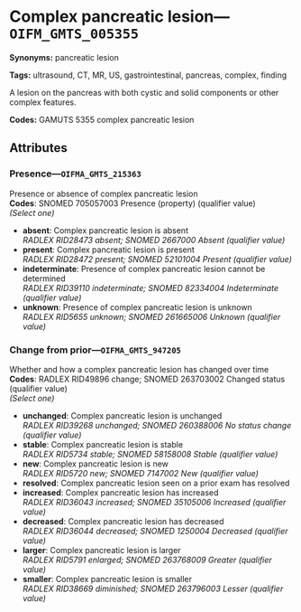 # Complex pancreatic lesion—`OIFM_GMTS_005355`

**Synonyms:** pancreatic lesion

**Tags:** ultrasound, CT, MR, US, gastrointestinal, pancreas, complex, finding

A lesion on the pancreas with both cystic and solid components or other complex features.

**Codes:** GAMUTS 5355 complex pancreatic lesion

## Attributes

### Presence—`OIFMA_GMTS_215363`

Presence or absence of complex pancreatic lesion  
**Codes**: SNOMED 705057003 Presence (property) (qualifier value)  
*(Select one)*

- **absent**: Complex pancreatic lesion is absent  
_RADLEX RID28473 absent; SNOMED 2667000 Absent (qualifier value)_
- **present**: Complex pancreatic lesion is present  
_RADLEX RID28472 present; SNOMED 52101004 Present (qualifier value)_
- **indeterminate**: Presence of complex pancreatic lesion cannot be determined  
_RADLEX RID39110 indeterminate; SNOMED 82334004 Indeterminate (qualifier value)_
- **unknown**: Presence of complex pancreatic lesion is unknown  
_RADLEX RID5655 unknown; SNOMED 261665006 Unknown (qualifier value)_

### Change from prior—`OIFMA_GMTS_947205`

Whether and how a complex pancreatic lesion has changed over time  
**Codes**: RADLEX RID49896 change; SNOMED 263703002 Changed status (qualifier value)  
*(Select one)*

- **unchanged**: Complex pancreatic lesion is unchanged  
_RADLEX RID39268 unchanged; SNOMED 260388006 No status change (qualifier value)_
- **stable**: Complex pancreatic lesion is stable  
_RADLEX RID5734 stable; SNOMED 58158008 Stable (qualifier value)_
- **new**: Complex pancreatic lesion is new  
_RADLEX RID5720 new; SNOMED 7147002 New (qualifier value)_
- **resolved**: Complex pancreatic lesion seen on a prior exam has resolved  
- **increased**: Complex pancreatic lesion has increased  
_RADLEX RID36043 increased; SNOMED 35105006 Increased (qualifier value)_
- **decreased**: Complex pancreatic lesion has decreased  
_RADLEX RID36044 decreased; SNOMED 1250004 Decreased (qualifier value)_
- **larger**: Complex pancreatic lesion is larger  
_RADLEX RID5791 enlarged; SNOMED 263768009 Greater (qualifier value)_
- **smaller**: Complex pancreatic lesion is smaller  
_RADLEX RID38669 diminished; SNOMED 263796003 Lesser (qualifier value)_